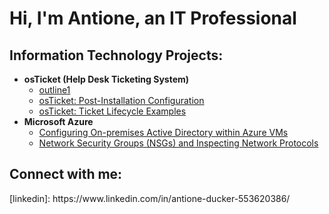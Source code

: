 <h1>Hi, I'm Antione, an <a >IT Professional</a></h1>

<h2> Information Technology Projects:</h2>

- <b>osTicket (Help Desk Ticketing System)</b>
  - [outline1](https://github.com/Antione18/Outline1)
  - [osTicket: Post-Installation Configuration](https://github.com/joshmadakorcc/post-install-config)
  - [osTicket: Ticket Lifecycle Examples](https://github.com/joshmadakorcc/ticket-lifecycle)
- <b>Microsoft Azure</b>
  - [Configuring On-premises Active Directory within Azure VMs](https://github.com/joshmadakorcc/configure-ad)
  - [Network Security Groups (NSGs) and Inspecting Network Protocols](https://github.com/joshmadakorcc/azure-network-protocols)

<h2> Connect with me:</h2> [linkedin]: https://www.linkedin.com/in/antione-ducker-553620386/
